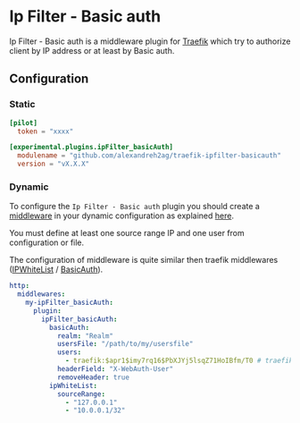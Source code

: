 # Ip Filter - Basic auth

Ip Filter - Basic auth is a middleware plugin for [Traefik](https://github.com/traefik/traefik) which try to authorize client by IP address or at least by Basic auth.

## Configuration

### Static

```toml
[pilot]
  token = "xxxx"

[experimental.plugins.ipFilter_basicAuth]
  modulename = "github.com/alexandreh2ag/traefik-ipfilter-basicauth"
  version = "vX.X.X"
```

### Dynamic

To configure the `Ip Filter - Basic auth` plugin you should create a [middleware](https://doc.traefik.io/traefik/middlewares/overview/) in
your dynamic configuration as explained [here](https://doc.traefik.io/traefik/middlewares/overview/).

You must define at least one source range IP and one user from configuration or file.

The configuration of middleware is quite similar then traefik middlewares ([IPWhiteList](https://doc.traefik.io/traefik/middlewares/http/ipwhitelist/) / [BasicAuth](https://doc.traefik.io/traefik/middlewares/http/basicauth/)).

```yaml
http:
  middlewares:
    my-ipFilter_basicAuth:
      plugin:
        ipFilter_basicAuth:
          basicAuth:
            realm: "Realm"
            usersFile: "/path/to/my/usersfile"
            users:
              - traefik:$apr1$imy7rq16$PbXJYj5lsqZ71HoIBfm/T0 # traefik / traefik
            headerField: "X-WebAuth-User"
            removeHeader: true
          ipWhiteList:
            sourceRange:
              - "127.0.0.1"
              - "10.0.0.1/32"
```
